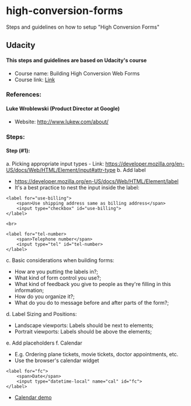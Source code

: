 # high-conversion-forms
Steps and guidelines on how to setup "High Conversion Forms"

## Udacity
#### This steps and guidelines are based on Udacity's course
- Course name: Building High Conversion Web Forms
- Course link: [Link](https://www.udacity.com/course/building-high-conversion-web-forms--ud890)

### References:
#### Luke Wroblewski (Product Director at Google)
- Website: http://www.lukew.com/about/

### Steps:
#### Step (#1):
a. Picking appropriate input types
	- Link: https://developer.mozilla.org/en-US/docs/Web/HTML/Element/input#attr-type
b. Add label
- https://developer.mozilla.org/en-US/docs/Web/HTML/Element/label
- It's a best practice to nest the input inside the label:
```
<label for="use-billing">
	<span>Use shipping address same as billing address</span>
	<input type="checkbox" id="use-billing">
</label>

<br>

<label for="tel-number>
	<span>Telephone number</span>
	<input type="tel" id="tel-number>
</label>
``` 
		
c. Basic considerations when building forms:
- How are you putting the labels in?;
- What kind of form control you use?;
- What kind of feedback you give to people as they're filling in this information;
- How do you organize it?;
- What do you do to message before and after parts of the form?;

d. Label Sizing and Positions:
- Landscape viewports: Labels should be next to elements;
- Portrait viewports: Labels should be above the elements;

e. Add placeholders
f. Calendar
- E.g. Ordering plane tickets, movie tickets, doctor appointments, etc.
- Use the browser's calendar widget
```
<label for="fc">
	<span>Date</span>
	<input type="datetime-local" name="cal" id="fc">
</label>	
```
- [Calendar demo](http://codepen.io/greenido/pen/xwGEWO) 

